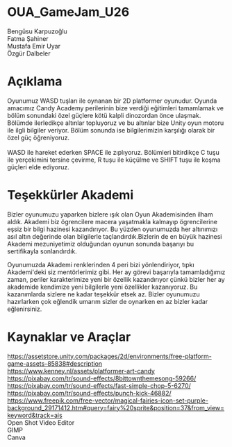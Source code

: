 # OUA_GameJam_U26
Bengüsu Karpuzoğlu</br>
Fatma Şahiner</br>
Mustafa Emir Uyar</br>
Özgür Dalbeler

# Açıklama
Oyunumuz WASD tuşları ile oynanan bir 2D platformer oyunudur. Oyunda amacımız Candy Academy perilerinin bize verdiği eğitimleri tamamlamak ve bölüm sonundaki özel güçlere kötü kalpli dinozordan önce ulaşmak. Bölümde ilerledikçe altınlar topluyoruz ve bu altınlar bize Unity oyun motoru ile ilgli bilgiler veriyor. Bölüm sonunda ise bilgilerimizin karşılığı olarak bir özel güç öğreniyoruz.</br></br>
WASD ile hareket ederken SPACE ile zıplıyoruz. Bölümleri bitirdikçe C tuşu ile yerçekimini tersine çevirme, R tuşu ile küçülme ve SHIFT tuşu ile koşma güçleri elde ediyoruz.

# Teşekkürler Akademi
Bizler oyunumuzu yaparken bizlere ışık olan Oyun Akademisinden ilham aldık. Akademi biz ögrencilere macera yaşatmakla kalmayıp ögrencilerine eşsiz bir bilgi hazinesi kazandırıyor. Bu yüzden oyunumuzda her altınımızı asıl altın değerinde olan bilgilerle taçlandırdık.Bizlerin de en büyük hazinesi Akademi mezuniyetimiz olduğundan oyunun sonunda başarıyı bu sertifikayla sonlandırdık.

Oyunumuzda Akademi renklerinden 4 peri bizi yönlendiriyor, tıpkı Akademi'deki siz mentörlerimiz gibi.  Her ay görevi başarıyla tamamladığımız zaman, periler karakterimize yeni bir özellik kazandırıyor çünkü bizler her ay akademide kendimize yeni bilgilerle yeni özellikler kazanıyoruz. Bu kazanımlarda sizlere ne kadar teşekkür etsek az. Bizler oyunumuzu hazırlarken çok eğlendik umarım sizler de oynarken en az bizler kadar eğlenirsiniz.

# Kaynaklar ve Araçlar
https://assetstore.unity.com/packages/2d/environments/free-platform-game-assets-85838#description</br>
https://www.kenney.nl/assets/platformer-art-candy</br>
https://pixabay.com/tr/sound-effects/8bittownthemesong-59266/</br>
https://pixabay.com/tr/sound-effects/fast-simple-chop-5-6270/</br>
https://pixabay.com/tr/sound-effects/punch-kick-46882/</br>
https://www.freepik.com/free-vector/magical-fairies-icon-set-purple-background_29171412.htm#query=fairy%20sprite&position=37&from_view=keyword&track=ais</br>
Open Shot Video Editor</br>
GIMP</br>
Canva
